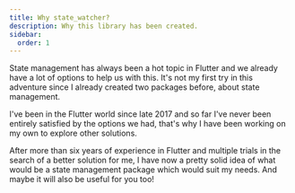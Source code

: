 ```yaml
---
title: Why state_watcher?
description: Why this library has been created.
sidebar:
  order: 1
---
```


State management has always been a hot topic in Flutter and we already have a lot of options to help us with this. It's not my first try in this adventure since I already created two packages before, about state management.

I've been in the Flutter world since late 2017 and so far I've never been entirely satisfied by the options we had, that's why I have been working on my own to explore other solutions.

After more than six years of experience in Flutter and multiple trials in the search of a better solution for me, I have now a pretty solid idea of what would be a state management package which would suit my needs. And maybe it will also be useful for you too!